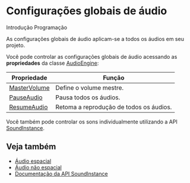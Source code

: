 # Configurações globais de áudio

<span class="badge text-bg-primary">Introdução</span>
<span class="badge text-bg-success">Programação</span>

As configurações globais de áudio aplicam-se a todos os áudios em seu projeto.

Você pode controlar as configurações globais de áudio acessando as **propriedades** da classe [AudioEngine](xref:Stride.Audio.AudioEngine):

| Propriedade | Função |
|--- | --- |
| [MasterVolume](xref:Stride.Audio.AudioEngine.MasterVolume) | Define o volume mestre. |
| [PauseAudio](xref:Stride.Audio.AudioEngine.PauseAudio) | Pausa todos os áudios. |
| [ResumeAudio](xref:Stride.Audio.AudioEngine.ResumeAudio) | Retoma a reprodução de todos os áudios. |

Você também pode controlar os sons individualmente utilizando a API [SoundInstance](xref:Stride.Audio.SoundInstance).

## Veja também
* [Áudio espacial](spatialized-audio.md)
* [Áudio não espacial](non-spatialized-audio.md)
* [Documentação da API SoundInstance](xref:Stride.Audio.SoundInstance)